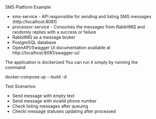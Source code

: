 SMS Platform Example

- sms-service - API responsible for sending and listing SMS messages (http://localhost:8081)
- processor-service - Consumes the messages from RabbitMQ and randomly replies with a success or failure
- RabbitMQ as a message broker
- PostgreSQL database
- OpenAPI/Swagger UI documentation available at http://localhost:8081/swagger-ui/

The application is dockerized 
You can run it simply by running the command:

docker-compose up --build -d

Test Scenarios:
- Send message with empty text
- Send message with invalid phone number
- Check listing messages after queuing
- Checki message statuses updating after processed